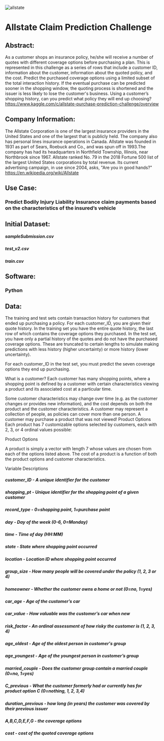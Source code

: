 ![allstate](https://user-images.githubusercontent.com/19572673/62312597-8e5d9780-b45c-11e9-84d5-ba8994ccb7f7.jpg)
# Allstate Claim Prediction Challenge

## Abstract:
As a customer shops an insurance policy, he/she will receive a number of quotes with different coverage options before purchasing a plan. This is represented in this challenge as a series of rows that include a customer ID, information about the customer, information about the quoted policy, and the cost. Predict the purchased coverage options using a limited subset of the total interaction history. If the eventual purchase can be predicted sooner in the shopping window, the quoting process is shortened and the issuer is less likely to lose the customer's business. Using a customer’s shopping history, can you predict what policy they will end up choosing? https://www.kaggle.com/c/allstate-purchase-prediction-challenge/overview

## Company Information:
The Allstate Corporation is one of the largest insurance providers in the United States and one of the largest that is publicly held. The company also has personal lines insurance operations in Canada. Allstate was founded in 1931 as part of Sears, Roebuck and Co., and was spun off in 1993.The company has had its headquarters in Northfield Township, Illinois, near Northbrook since 1967. Allstate ranked No. 79 in the 2018 Fortune 500 list of the largest United States corporations by total revenue. Its current advertising campaign, in use since 2004, asks, "Are you in good hands?" https://en.wikipedia.org/wiki/Allstate

## Use Case:
### Predict Bodily Injury Liability Insurance claim payments based on the characteristics of the insured’s vehicle

## Initial Dataset:

##### sampleSubmission.csv
##### test_v2.csv
##### train.csv

## Software:
### Python

## Data:
The training and test sets contain transaction history for customers that ended up purchasing a policy. For each customer_ID, you are given their quote history. In the training set you have the entire quote history, the last row of which contains the coverage options they purchased. In the test set, you have only a partial history of the quotes and do not have the purchased coverage options. These are truncated to certain lengths to simulate making predictions with less history (higher uncertainty) or more history (lower uncertainty).

For each customer_ID in the test set, you must predict the seven coverage options they end up purchasing.

What is a customer?
Each customer has many shopping points, where a shopping point is defined by a customer with certain characteristics viewing a product and its associated cost at a particular time.

Some customer characteristics may change over time (e.g. as the customer changes or provides new information), and the cost depends on both the product and the customer characteristics.
A customer may represent a collection of people, as policies can cover more than one person.
A customer may purchase a product that was not viewed!
Product Options
Each product has 7 customizable options selected by customers, each with 2, 3, or 4 ordinal values possible:

Product Options

A product is simply a vector with length 7 whose values are chosen from each of the options listed above. The cost of a product is a function of both the product options and customer characteristics.

Variable Descriptions
##### customer_ID - A unique identifier for the customer
##### shopping_pt - Unique identifier for the shopping point of a given customer
##### record_type - 0=shopping point, 1=purchase point
##### day - Day of the week (0-6, 0=Monday)
##### time - Time of day (HH:MM)
##### state - State where shopping point occurred
##### location - Location ID where shopping point occurred
##### group_size - How many people will be covered under the policy (1, 2, 3 or 4)
##### homeowner - Whether the customer owns a home or not (0=no, 1=yes)
##### car_age - Age of the customer’s car
##### car_value - How valuable was the customer’s car when new
##### risk_factor - An ordinal assessment of how risky the customer is (1, 2, 3, 4)
##### age_oldest - Age of the oldest person in customer's group
##### age_youngest - Age of the youngest person in customer’s group
##### married_couple - Does the customer group contain a married couple (0=no, 1=yes)
##### C_previous - What the customer formerly had or currently has for product option C (0=nothing, 1, 2, 3,4)
##### duration_previous -  how long (in years) the customer was covered by their previous issuer
##### A,B,C,D,E,F,G - the coverage options
##### cost - cost of the quoted coverage options
